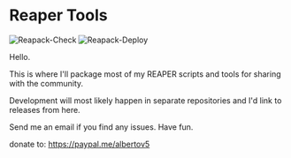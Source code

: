 # Reaper Tools

![Reapack-Check](https://github.com/AlbertoV5/ReaperTools/actions/workflows/check.yml/badge.svg)
 ![Reapack-Deploy](https://github.com/AlbertoV5/ReaperTools/actions/workflows/deploy.yml/badge.svg)

Hello. 

This is where I'll package most of my REAPER scripts and tools for sharing with the community.

Development will most likely happen in separate repositories and I'd link to releases from here.

Send me an email if you find any issues. Have fun.

donate to: https://paypal.me/albertov5
